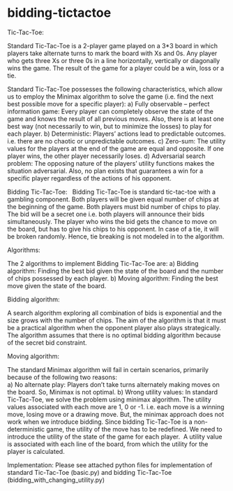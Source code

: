 bidding-tictactoe
=================

Tic-Tac-Toe:

Standard Tic-Tac-Toe is a 2-player game played on a 3*3 board in which players take alternate turns to mark the board with Xs and 0s. Any player who gets three Xs or three 0s in a line horizontally, vertically or diagonally wins the game. The result of the game for a player could be a win, loss or a tie.

Standard Tic-Tac-Toe possesses the following characteristics, which allow us to employ the Minimax algorithm to solve the game (i.e. find the next best possible move for a specific player):
a) Fully observable – perfect information game: Every player can completely observe the state of the game and knows the result of all previous moves. Also, there is at least one best way (not necessarily to win, but to minimize the losses) to play for each player. 
b) Deterministic: Players’ actions lead to predictable outcomes. i.e. there are no chaotic or unpredictable outcomes. 
c) Zero-sum: The utility values for the players at the end of the game are equal and opposite. If one player wins, the other player necessarily loses. 
d) Adversarial search problem: The opposing nature of the players’ utility functions makes the situation adversarial. Also, no plan exists that guarantees a win for a specific player regardless of the actions of his opponent. 

Bidding Tic-Tac-Toe:
  
Bidding Tic-Tac-Toe is standard tic-tac-toe with a gambling component. Both players will be given equal number of chips at the beginning of the game. Both players must bid number of chips to play. The bid will be a secret one i.e. both players will announce their bids simultaneously. The player who wins the bid gets the chance to move on the board, but has to give his chips to his opponent. In case of a tie, it will be broken randomly. Hence, tie breaking is not modeled in to the algorithm. 

Algorithms:

The 2 algorithms to implement Bidding Tic-Tac-Toe are: 
a) Bidding algorithm: Finding the best bid given the state of the board and the number  of chips possessed by each player. 
b) Moving algorithm: Finding the best move given the state of the board. 


Bidding algorithm:  

A search algorithm exploring all combination of bids is exponential and the size grows with the number of chips. The aim of the algorithm is that it must be a practical algorithm when the opponent player also plays strategically. The algorithm assumes that there is no optimal bidding algorithm because of the secret bid constraint. 

Moving algorithm:

The standard Minimax algorithm will fail in certain scenarios, primarily because of the following two reasons:   
a) No alternate play: Players don’t take turns alternately making moves on the board. So, Minimax is not optimal. 
b) Wrong utility values: In standard Tic-Tac-Toe, we solve the problem using minimax algorithm. The utility values associated with each move are 1, 0 or -1. i.e. each move is a winning move, losing move or a drawing move. But, the minimax approach does not work when we introduce bidding. Since bidding Tic-Tac-Toe is a non-deterministic game, the utility of the move has to be redefined. We need to introduce the utility of the state of the game for each player.  A utility value is associated with each line of the board, from which the utility for the player is calculated. 

Implementation:
Please see attached python files for implementation of standard Tic-Tac-Toe (basic.py) and bidding Tic-Tac-Toe (bidding_with_changing_utility.py)







